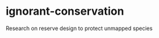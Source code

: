 ignorant-conservation
=====================

Research on reserve design to protect unmapped species
